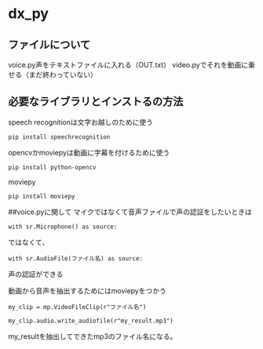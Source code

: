 # dx_py
## ファイルについて
voice.py声をテキストファイルに入れる（OUT.txt）
video.pyでそれを動画に乗せる（まだ終わっていない）
## 必要なライブラリとインストるの方法
speech recognitionは文字お越しのために使う
```
pip install speechrecognition
```
opencvかmoviepyは動画に字幕を付けるために使う
```
pip install python-opencv
```
moviepy
```
pip install moviepy
```
##voice.pyに関して
マイクではなくて音声ファイルで声の認証をしたいときは
```
with sr.Microphone() as source:
```
ではなくて、
```
with sr.AudioFile(ファイル名) as source:
```
声の認証ができる

動画から音声を抽出するためにはmoviepyをつかう
```
my_clip = mp.VideoFileClip(r"ファイル名")

my_clip.audio.write_audiofile(r"my_result.mp3")
```
my_resultを抽出してできたmp3のファイル名になる。